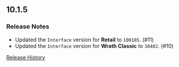 ## 10.1.5

### Release Notes

- Updated the `Interface` version for **Retail** to `100105`. (#11)
- Updated the `Interface` version for **Wrath Classic** to `30402`. (#10)

[Release History](https://github.com/SFX-WoW/Masque_Dominos/wiki/History)
